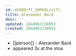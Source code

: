 ```yaml
---
id: mSVDOrft_2HPK9Lzzt7t_
title: Alexander Bard
desc: ''
updated: 1644961726953
created: 1644961726953
---
```



- [[person]] - Alexander Bard
- appeared 3x at the stoa

